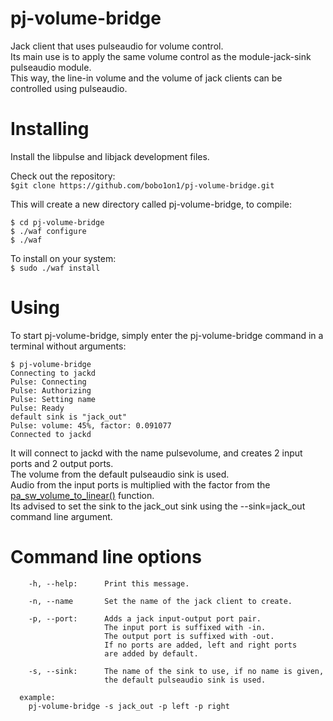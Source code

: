 # pj-volume-bridge
Jack client that uses pulseaudio for volume control.<br>
Its main use is to apply the same volume control as the module-jack-sink pulseaudio module.<br>
This way, the line-in volume and the volume of jack clients can be controlled using pulseaudio.<br>

Installing
==========

Install the libpulse and libjack development files.

Check out the repository:<br>
```$git clone https://github.com/bobo1on1/pj-volume-bridge.git```
  
This will create a new directory called pj-volume-bridge, to compile:<br>
```
$ cd pj-volume-bridge
$ ./waf configure
$ ./waf
```
  
To install on your system:<br>
```$ sudo ./waf install```

Using
=====

To start pj-volume-bridge, simply enter the pj-volume-bridge command in a terminal without arguments:<br>
```
$ pj-volume-bridge
Connecting to jackd
Pulse: Connecting
Pulse: Authorizing
Pulse: Setting name
Pulse: Ready
default sink is "jack_out"
Pulse: volume: 45%, factor: 0.091077
Connected to jackd
```
It will connect to jackd with the name pulsevolume, and creates 2 input ports and 2 output ports.<br>
The volume from the default pulseaudio sink is used.<br>
Audio from the input ports is multiplied with the factor from the [pa_sw_volume_to_linear()](https://freedesktop.org/software/pulseaudio/doxygen/volume_8h.html#a04da6c4572a758a0244bbfc81d370cfb) function.<br>
Its advised to set the sink to the jack_out sink using the --sink=jack_out command line argument.<br>

Command line options
=====
```
    -h, --help:      Print this message.

    -n, --name       Set the name of the jack client to create.

    -p, --port:      Adds a jack input-output port pair.
                     The input port is suffixed with -in.
                     The output port is suffixed with -out.
                     If no ports are added, left and right ports
                     are added by default.

    -s, --sink:      The name of the sink to use, if no name is given,
                     the default pulseaudio sink is used.

  example:
    pj-volume-bridge -s jack_out -p left -p right
```
